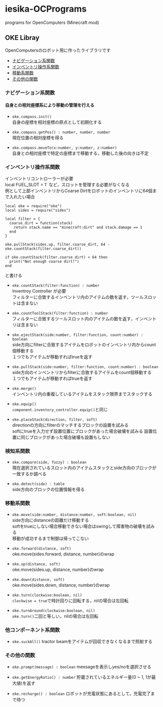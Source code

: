 # iesika-OCPrograms
programs for OpenComputers (Minecraft mod)

## OKE Libray

OpenComputersのロボット用に作ったライブラリです

- [ナビゲーション系関数](#ナビゲーション系関数)
- [インベントリ操作系関数](#インベントリ操作系関数)
- [移動系関数](#移動系関数)
- [その他の関数](#その他の関数)

### ナビゲーション系関数

#### 自身との相対座標系により移動の管理を行える

- `oke.compass.init()`  
自身の座標を相対座標の原点として初期化する

- `oke.compass.getPos() : number, number, number`  
現在位置の相対座標を得る

- `oke.compass.moveTo(x:number, y:number, z:number)`  
自身との相対座標で特定の座標まで移動する，移動した後の向きは不定

### インベントリ操作系関数


インベントリコントローラーが必要  
local FUEL_SLOT = 1` など，スロットを管理する必要がなくなる  
例として上部インベントリからCoarse Dirtをロボットのインベントリに64個まで入れたい場合


```
local oke = require("oke")
local sides = require("sides")

local filter = {
  coarse_dirt = function(stack)
    return stack.name == "minecraft:dirt" and stack.damage == 1
  end
}

oke.pullStack(sides.up, filter.coarse_dirt, 64 - oke.countStack(filter.coarse_dirt)) 

if oke.countStack(filter.coarse_dirt) < 64 then
  print("Not enough coarse dirt!")
end

```
と書ける

- `oke.countStack(filter:function) : number`  
Inventroy Controller が必要  
フィルターに合致するインベントリ内のアイテムの数を返す，ツールスロットは含まない

- `oke.countToolStack(filter:function) : number`  
フィルターに合致するツールスロット内のアイテムの数を返す，インベントリは含まない

- `oke.ejectStack(side:number, filter:function, count:number) : boolean`  
side方向にfilterに合致するアイテムをロボットのインベントリ内からcount個移動する  
１つでもアイテムが移動すればtrueを返す 

- `oke.pullStack(side:number, filter:function, count:number) : boolean`  
side方向のインベントリからfilterに合致するアイテムをcount個移動する  
１つでもアイテムが移動すればtrueを返す

- `oke.merge()`  
インベントリ内の重複しているアイテムをスタック限界までスタックする

- `oke.equip()`  
`component.inventory_controller.equip()`と同じ

- `oke.placeStack(direction, filter, soft)`  
directionの方向にfilterのマッチするブロックの設置を試みる  
softにtrueを入力せず設置位置にブロックがあった場合破壊を試みる
設置位置に同じブロックがあった場合破壊も設置もしない

### 検知系関数

- `oke.compare(side, fuzzy) : boolean`  
現在選択されているスロット内のアイテムスタックとside方向のブロックが一致するか調べる

- `oke.detect(side) : table`  
side方向のブロックの位置情報を得る

### 移動系関数

- `oke.move(side:number, distance:number, soft:boolean, nil)`  
side方向にdistanceの距離だけ移動する  
softをtrueにしない場合移動できない場合はswingして障害物の破壊を試みる  
移動が成功するまで制御は帰ってこない

- `oke.forward(distance, soft)`   
oke.move(sides.forward, distance, number)のwrap
- `oke.up(distance, soft)`  
oke.move(sides.up, distance, number)のwrap
- `oke.down(distance, soft)`  
oke.move(sides.down, distance, number)のwrap
- `oke.turn(clockwise:boolean, nil)`  
`clockwise = true`で時計回りに回転する，nilの場合は左回転
- `oke.turnAround(clockwise:boolean, nil)`  
`oke.turn()`二回と等しい，nilの場合は左回転

### 他コンポーネント系関数

- `oke.suckAll()`
tractor beamをアイテムが回収できなくなるまで照射する

### その他の関数

- `oke.prompt(message) : boolean`
meesageを表示しyes/noを選択させる

- `oke.getEnergyRatio() : number`
貯蔵されているエネルギー量(0 ~ 1, 1が最大値)を返す

- `oke.recharge() : boolean`
ロボットが充電状態にあるとして，充電完了まで待つ


